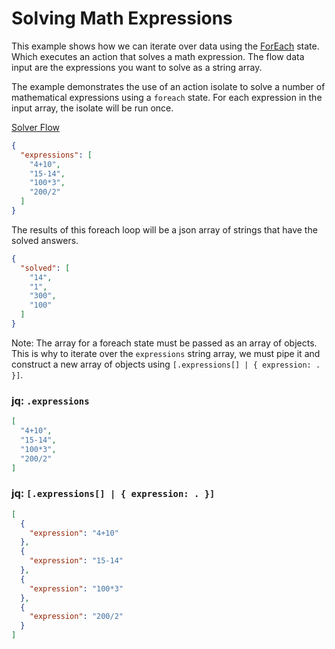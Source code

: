 # Solving Math Expressions

This example shows how we can iterate over data using the [ForEach](../../specification#foreachstate) state. Which executes an action that solves a math expression. The flow data input are the expressions you want to solve as a string array.

The example demonstrates the use of an action isolate to solve a number of mathematical expressions using a `foreach` state. For each expression in the input array, the isolate will be run once. 

[Solver Flow](solve-math.yaml)

```json title="Input"
{
  "expressions": [
    "4+10",
    "15-14",
    "100*3",
    "200/2"
  ]
}
```

The results of this foreach loop will be a json array of strings that have the solved answers.

```json title="Output"
{
  "solved": [
    "14",
    "1",
    "300",
    "100"
  ]
}
```

Note: The array for a foreach state must be passed as an array of objects. This is why to iterate over the `expressions` string array, we must pipe it and construct a new array of objects using `[.expressions[] | { expression: . }]`.

### jq: `.expressions`
```json
[
  "4+10",
  "15-14",
  "100*3",
  "200/2"
]
```

### jq: `[.expressions[] | { expression: . }]`

```json
[
  {
    "expression": "4+10"
  },
  {
    "expression": "15-14"
  },
  {
    "expression": "100*3"
  },
  {
    "expression": "200/2"
  }
]

```
